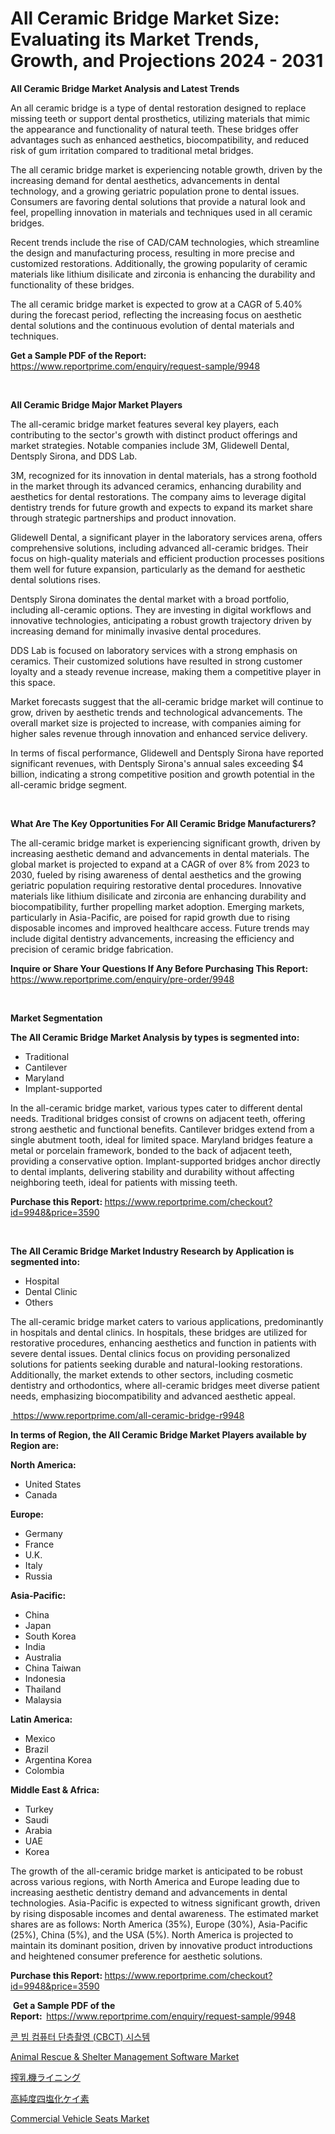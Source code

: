 <p><h1>All Ceramic Bridge Market Size: Evaluating its Market Trends, Growth, and Projections 2024 - 2031</h1></p><p><strong>All Ceramic Bridge Market Analysis and Latest Trends</strong></p>
<p><p>An all ceramic bridge is a type of dental restoration designed to replace missing teeth or support dental prosthetics, utilizing materials that mimic the appearance and functionality of natural teeth. These bridges offer advantages such as enhanced aesthetics, biocompatibility, and reduced risk of gum irritation compared to traditional metal bridges. </p><p>The all ceramic bridge market is experiencing notable growth, driven by the increasing demand for dental aesthetics, advancements in dental technology, and a growing geriatric population prone to dental issues. Consumers are favoring dental solutions that provide a natural look and feel, propelling innovation in materials and techniques used in all ceramic bridges. </p><p>Recent trends include the rise of CAD/CAM technologies, which streamline the design and manufacturing process, resulting in more precise and customized restorations. Additionally, the growing popularity of ceramic materials like lithium disilicate and zirconia is enhancing the durability and functionality of these bridges. </p><p>The all ceramic bridge market is expected to grow at a CAGR of 5.40% during the forecast period, reflecting the increasing focus on aesthetic dental solutions and the continuous evolution of dental materials and techniques.</p></p>
<p><strong>Get a Sample PDF of the Report:&nbsp;</strong> <a href="https://www.reportprime.com/enquiry/request-sample/9948">https://www.reportprime.com/enquiry/request-sample/9948</a></p>
<p>&nbsp;</p>
<p><strong>All Ceramic Bridge Major Market Players</strong></p>
<p><p>The all-ceramic bridge market features several key players, each contributing to the sector's growth with distinct product offerings and market strategies. Notable companies include 3M, Glidewell Dental, Dentsply Sirona, and DDS Lab. </p><p>3M, recognized for its innovation in dental materials, has a strong foothold in the market through its advanced ceramics, enhancing durability and aesthetics for dental restorations. The company aims to leverage digital dentistry trends for future growth and expects to expand its market share through strategic partnerships and product innovation.</p><p>Glidewell Dental, a significant player in the laboratory services arena, offers comprehensive solutions, including advanced all-ceramic bridges. Their focus on high-quality materials and efficient production processes positions them well for future expansion, particularly as the demand for aesthetic dental solutions rises.</p><p>Dentsply Sirona dominates the dental market with a broad portfolio, including all-ceramic options. They are investing in digital workflows and innovative technologies, anticipating a robust growth trajectory driven by increasing demand for minimally invasive dental procedures.</p><p>DDS Lab is focused on laboratory services with a strong emphasis on ceramics. Their customized solutions have resulted in strong customer loyalty and a steady revenue increase, making them a competitive player in this space.</p><p>Market forecasts suggest that the all-ceramic bridge market will continue to grow, driven by aesthetic trends and technological advancements. The overall market size is projected to increase, with companies aiming for higher sales revenue through innovation and enhanced service delivery.</p><p>In terms of fiscal performance, Glidewell and Dentsply Sirona have reported significant revenues, with Dentsply Sirona's annual sales exceeding $4 billion, indicating a strong competitive position and growth potential in the all-ceramic bridge segment.</p></p>
<p>&nbsp;</p>
<p><strong>What Are The Key Opportunities For All Ceramic Bridge Manufacturers?</strong></p>
<p><p>The all-ceramic bridge market is experiencing significant growth, driven by increasing aesthetic demand and advancements in dental materials. The global market is projected to expand at a CAGR of over 8% from 2023 to 2030, fueled by rising awareness of dental aesthetics and the growing geriatric population requiring restorative dental procedures. Innovative materials like lithium disilicate and zirconia are enhancing durability and biocompatibility, further propelling market adoption. Emerging markets, particularly in Asia-Pacific, are poised for rapid growth due to rising disposable incomes and improved healthcare access. Future trends may include digital dentistry advancements, increasing the efficiency and precision of ceramic bridge fabrication.</p></p>
<p><strong>Inquire or Share Your Questions If Any Before Purchasing This Report:</strong> <a href="https://www.reportprime.com/enquiry/pre-order/9948">https://www.reportprime.com/enquiry/pre-order/9948</a></p>
<p>&nbsp;</p>
<p><strong>Market Segmentation</strong></p>
<p><strong>The All Ceramic Bridge Market Analysis by types is segmented into:</strong></p>
<p><ul><li>Traditional</li><li>Cantilever</li><li>Maryland</li><li>Implant-supported</li></ul></p>
<p><p>In the all-ceramic bridge market, various types cater to different dental needs. Traditional bridges consist of crowns on adjacent teeth, offering strong aesthetic and functional benefits. Cantilever bridges extend from a single abutment tooth, ideal for limited space. Maryland bridges feature a metal or porcelain framework, bonded to the back of adjacent teeth, providing a conservative option. Implant-supported bridges anchor directly to dental implants, delivering stability and durability without affecting neighboring teeth, ideal for patients with missing teeth.</p></p>
<p><strong>Purchase this Report:&nbsp;</strong><a href="https://www.reportprime.com/checkout?id=9948&price=3590">https://www.reportprime.com/checkout?id=9948&price=3590</a></p>
<p>&nbsp;</p>
<p><strong>The All Ceramic Bridge Market Industry Research by Application is segmented into:</strong></p>
<p><ul><li>Hospital</li><li>Dental Clinic</li><li>Others</li></ul></p>
<p><p>The all-ceramic bridge market caters to various applications, predominantly in hospitals and dental clinics. In hospitals, these bridges are utilized for restorative procedures, enhancing aesthetics and function in patients with severe dental issues. Dental clinics focus on providing personalized solutions for patients seeking durable and natural-looking restorations. Additionally, the market extends to other sectors, including cosmetic dentistry and orthodontics, where all-ceramic bridges meet diverse patient needs, emphasizing biocompatibility and advanced aesthetic appeal.</p></p>
<p><a href="https://www.reportprime.com/all-ceramic-bridge-r9948">&nbsp;https://www.reportprime.com/all-ceramic-bridge-r9948</a></p>
<p><strong>In terms of Region, the All Ceramic Bridge Market Players available by Region are:</strong></p>
<p>
    <p> <strong> North America: </strong>
        <ul>
            <li>United States</li>
            <li>Canada</li>
        </ul>
        </p> 
    <p> <strong> Europe: </strong>
        <ul>
            <li>Germany</li>
            <li>France</li>
            <li>U.K.</li>
            <li>Italy</li>
            <li>Russia</li>
        </ul>
        </p> 
    <p> <strong> Asia-Pacific: </strong>
        <ul>
            <li>China</li>
            <li>Japan</li>
            <li>South Korea</li>
            <li>India</li>
            <li>Australia</li>
            <li>China Taiwan</li>
            <li>Indonesia</li>
            <li>Thailand</li>
            <li>Malaysia</li>
        </ul>
        </p> 
    <p> <strong> Latin America: </strong>
        <ul>
            <li>Mexico</li>
            <li>Brazil</li>
            <li>Argentina Korea</li>
            <li>Colombia</li>
        </ul>
        </p> 
    <p> <strong> Middle East & Africa: </strong>
        <ul>
            <li>Turkey</li>
            <li>Saudi</li>
            <li>Arabia</li>
            <li>UAE</li>
            <li>Korea</li>
        </ul>
    </p>
    </p>
<p><p>The growth of the all-ceramic bridge market is anticipated to be robust across various regions, with North America and Europe leading due to increasing aesthetic dentistry demand and advancements in dental technologies. Asia-Pacific is expected to witness significant growth, driven by rising disposable incomes and dental awareness. The estimated market shares are as follows: North America (35%), Europe (30%), Asia-Pacific (25%), China (5%), and the USA (5%). North America is projected to maintain its dominant position, driven by innovative product introductions and heightened consumer preference for aesthetic solutions.</p></p>
<p><strong>Purchase this Report: </strong><a href="https://www.reportprime.com/checkout?id=9948&price=3590">https://www.reportprime.com/checkout?id=9948&price=3590</a></p>
<p>&nbsp;<strong>Get a Sample PDF of the Report:&nbsp;&nbsp;</strong><a href="https://www.reportprime.com/enquiry/request-sample/9948">https://www.reportprime.com/enquiry/request-sample/9948</a></p>
<p><strong></strong></p>
<p><p><a href="https://medium.com/@greggibson7876/%EC%84%B8%EA%B3%84-cone-beam-computed-tomography-cbct-system-market-%EC%9D%80-2024%EC%97%90%EC%84%9C-2031%EB%A1%9C-%EC%97%B0%ED%8F%89%EA%B7%A0-%EC%A6%9D%EA%B0%80%EC%9C%A8%EC%9D%84-%EB%B3%B4%EC%9D%BC-%EA%B2%83%EC%9C%BC%EB%A1%9C-%EC%98%88%EC%83%81%EB%90%A9%EB%8B%88%EB%8B%A4-6680149d97fa">콘 빔 컴퓨터 단층촬영 (CBCT) 시스템</a></p><p><a href="https://medium.com/@bartlakin73/what-are-the-emerging-market-trends-of-animal-rescue-shelter-management-software-market-4ce397273f23">Animal Rescue & Shelter Management Software Market</a></p><p><a href="https://medium.com/@dfs4ff/milking-machine-lining-market-%E3%81%AE%E3%82%B0%E3%83%AD%E3%83%BC%E3%83%90%E3%83%AB%E5%B8%82%E5%A0%B4%E6%A6%82%E8%A6%81%E3%81%AF-%E4%B8%96%E7%95%8C%E3%81%8A%E3%82%88%E3%81%B3%E4%B8%BB%E8%A6%81%E5%B8%82%E5%A0%B4%E3%81%AB%E3%81%8A%E3%81%91%E3%82%8B%E6%A5%AD%E7%95%8C%E3%81%AB%E5%BD%B1%E9%9F%BF%E3%82%92%E4%B8%8E%E3%81%88%E3%82%8B%E4%B8%BB%E8%A6%81%E3%81%AA%E3%83%88%E3%83%AC%E3%83%B3%E3%83%89%E3%81%AB%E3%81%A4%E3%81%84%E3%81%A6-%E7%8B%AC%E8%87%AA%E3%81%AE%E8%A6%96%E7%82%B9%E3%82%92%E6%8F%90%E4%BE%9B%E3%81%97%E3%81%BE%E3%81%99-e3fbfd00b966">搾乳機ライニング</a></p><p><a href="https://medium.com/@ismaelblick2023/high-purity-silicon-tetrachloride-a399d8c6f0db">高純度四塩化ケイ素</a></p><p><a href="https://www.linkedin.com/pulse/commercial-vehicle-seats-market-global-insights-regional-analysis-xofdf?trackingId=NTqL3J0OQ9OEpr4uXax2DA%3D%3D">Commercial Vehicle Seats Market</a></p></p>